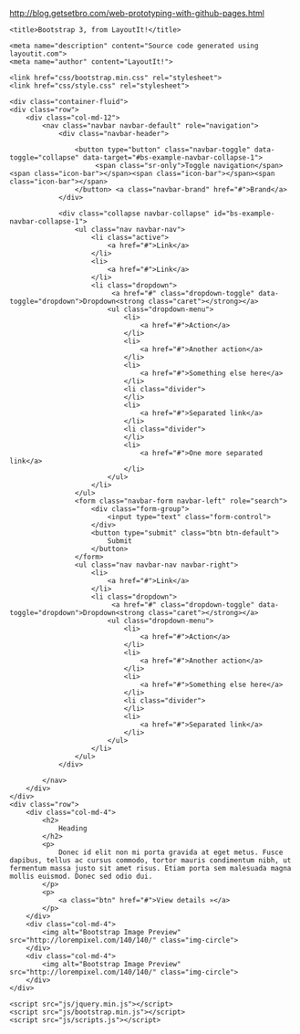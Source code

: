 http://blog.getsetbro.com/web-prototyping-with-github-pages.html

<!DOCTYPE html>
<html lang="en">
  <head>
    <meta charset="utf-8">
    <meta http-equiv="X-UA-Compatible" content="IE=edge">
    <meta name="viewport" content="width=device-width, initial-scale=1">

    <title>Bootstrap 3, from LayoutIt!</title>

    <meta name="description" content="Source code generated using layoutit.com">
    <meta name="author" content="LayoutIt!">

    <link href="css/bootstrap.min.css" rel="stylesheet">
    <link href="css/style.css" rel="stylesheet">

  </head>
  <body>

    <div class="container-fluid">
	<div class="row">
		<div class="col-md-12">
			<nav class="navbar navbar-default" role="navigation">
				<div class="navbar-header">
					 
					<button type="button" class="navbar-toggle" data-toggle="collapse" data-target="#bs-example-navbar-collapse-1">
						 <span class="sr-only">Toggle navigation</span><span class="icon-bar"></span><span class="icon-bar"></span><span class="icon-bar"></span>
					</button> <a class="navbar-brand" href="#">Brand</a>
				</div>
				
				<div class="collapse navbar-collapse" id="bs-example-navbar-collapse-1">
					<ul class="nav navbar-nav">
						<li class="active">
							<a href="#">Link</a>
						</li>
						<li>
							<a href="#">Link</a>
						</li>
						<li class="dropdown">
							 <a href="#" class="dropdown-toggle" data-toggle="dropdown">Dropdown<strong class="caret"></strong></a>
							<ul class="dropdown-menu">
								<li>
									<a href="#">Action</a>
								</li>
								<li>
									<a href="#">Another action</a>
								</li>
								<li>
									<a href="#">Something else here</a>
								</li>
								<li class="divider">
								</li>
								<li>
									<a href="#">Separated link</a>
								</li>
								<li class="divider">
								</li>
								<li>
									<a href="#">One more separated link</a>
								</li>
							</ul>
						</li>
					</ul>
					<form class="navbar-form navbar-left" role="search">
						<div class="form-group">
							<input type="text" class="form-control">
						</div> 
						<button type="submit" class="btn btn-default">
							Submit
						</button>
					</form>
					<ul class="nav navbar-nav navbar-right">
						<li>
							<a href="#">Link</a>
						</li>
						<li class="dropdown">
							 <a href="#" class="dropdown-toggle" data-toggle="dropdown">Dropdown<strong class="caret"></strong></a>
							<ul class="dropdown-menu">
								<li>
									<a href="#">Action</a>
								</li>
								<li>
									<a href="#">Another action</a>
								</li>
								<li>
									<a href="#">Something else here</a>
								</li>
								<li class="divider">
								</li>
								<li>
									<a href="#">Separated link</a>
								</li>
							</ul>
						</li>
					</ul>
				</div>
				
			</nav>
		</div>
	</div>
	<div class="row">
		<div class="col-md-4">
			<h2>
				Heading
			</h2>
			<p>
				Donec id elit non mi porta gravida at eget metus. Fusce dapibus, tellus ac cursus commodo, tortor mauris condimentum nibh, ut fermentum massa justo sit amet risus. Etiam porta sem malesuada magna mollis euismod. Donec sed odio dui.
			</p>
			<p>
				<a class="btn" href="#">View details »</a>
			</p>
		</div>
		<div class="col-md-4">
			<img alt="Bootstrap Image Preview" src="http://lorempixel.com/140/140/" class="img-circle">
		</div>
		<div class="col-md-4">
			<img alt="Bootstrap Image Preview" src="http://lorempixel.com/140/140/" class="img-circle">
		</div>
	</div>
</div>

    <script src="js/jquery.min.js"></script>
    <script src="js/bootstrap.min.js"></script>
    <script src="js/scripts.js"></script>
  </body>
</html>
